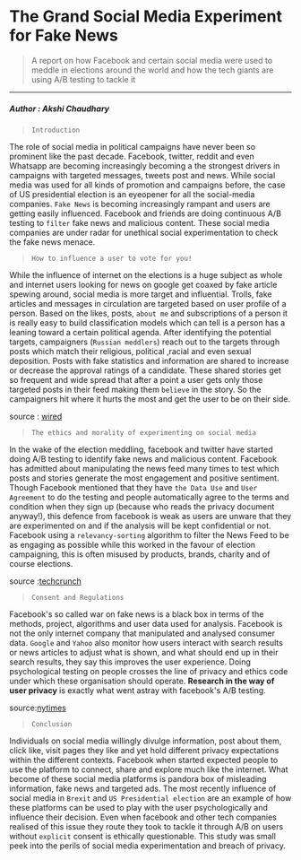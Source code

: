 # The Grand Social Media Experiment for Fake News

> A report on how Facebook and certain social media were used to meddle in elections around the world and how the tech giants are using A/B testing to tackle it
-------

##### Author : Akshi Chaudhary

> `Introduction`

The role of social media in political campaigns have never been so prominent like the past decade. Facebook, twitter, reddit and even Whatsapp are becoming increasingly becoming a the strongest drivers in campaigns with targeted messages, tweets post and news. While social media was used for all kinds of promotion and campaigns before, the case of US presidential election is an eyeopener for all the social-media companies. `Fake News` is becoming increasingly rampant and users are getting easily influenced. Facebook and friends are doing continuous A/B testing to `filter` fake news and malicious content. These social media companies are under radar for unethical social experimentation to check the fake news menace.


> `How to influence a user to vote for you!`

While the influence of internet on the elections is a huge subject as whole and internet users looking for news on google get coaxed by fake article spewing around, social media is more target and influential. Trolls, fake articles and messages in circulation are targeted based on user profile of a person. Based on the likes, posts, `about me` and subscriptions of a person it is really easy to build classification models which can tell is a person has a leaning toward a certain political agenda. After identifying the potential targets, campaigners (`Russian meddlers`) reach out to the targets through posts which match their religious, political ,racial and even sexual deposition. Posts with fake statistics and information are shared to increase or decrease the approval ratings of a candidate. These shared stories get so frequent and wide spread that after a point a user gets only those targeted posts in their feed making them `believe` in the story. So the campaigners hit where it hurts the most and get the user to be on their side.

source : [wired](https://www.wired.com/2016/11/facebook-won-trump-election-not-just-fake-news/)

> `The ethics and morality of experimenting on social media`

In the wake of the election meddling, facebook and twitter have started doing A/B testing to identify fake news and malicious content. Facebook has admitted about manipulating the news feed many times to test which posts and stories generate the most engagement and positive sentiment. Though Facebook mentioned that they have `the Data Use` and `User Agreement` to do the testing and people automatically agree to the terms and condition when they sign up (because who reads the privacy document anyway!), this defence from facebook is weak as users are unware that they are experimented on and if the analysis will be kept confidential or not.
Facebook using a `relevancy-sorting` algorithm to filter the News Feed to be as engaging as possible while this worked in the favour of election campaigning, this is often misused by products, brands, charity and of course elections.


source :[techcrunch](https://techcrunch.com/2014/06/29/ethics-in-a-data-driven-world/)

> `Consent and Regulations`

Facebook's so called war on fake news is a black box in terms of the methods, project, algorithms and user data used for analysis. Facebook is not the only internet company that manipulated and analysed consumer data. `Google` and `Yahoo` also monitor how users interact with search results or news articles to adjust what is shown, and what should end up in their search results, they say this improves the user experience. Doing psychological testing on people crosses the line of privacy and ethics code under which these organisation should operate. **Research in the way of user privacy** is exactly what went astray with facebook's A/B testing.

source:[nytimes](https://www.nytimes.com/2014/06/30/technology/facebook-tinkers-with-users-emotions-in-news-feed-experiment-stirring-outcry.html)

> `Conclusion`

Individuals on social media willingly divulge information, post about them, click like, visit pages they like and yet hold different privacy expectations within the different contexts. Facebook when started expected people to use the platform to connect, share and explore much like the internet. What become of these social media platforms is pandora box of misleading information, fake news and targeted ads. The most recently influence of social media in `Brexit` and `US Presidential election` are an example of how these platforms can be used to play with the user psychologically and influence their decision. Even when facebook and other tech companies realised of this issue they route they took to tackle it through A/B on users without `explicit` consent is ethically questionable. This study was small peek into the perils of social media experimentation and breach of privacy. 
